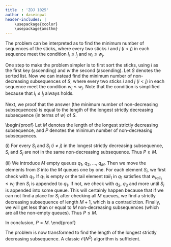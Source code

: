 ```yaml
---
title  : 'ZOJ 1025'
author : daseinpwt
header-includes: |
    \usepackage{xcolor}
    \usepackage{amsthm}
---
```


The problem can be interpreted as to find the minimum number of sequences of the sticks, where every two sticks $i$ and $j$ ($i < j$) in each sequence meet the condition $l_i \leq l_j$ and $w_i \leq w_j$.

One step to make the problem simpler is to first sort the sticks, using $l$ as the first key (ascending) and $w$ the second (ascending). Let $S$ denotes the sorted list. Now we can instead find the minimum number of non-decreasing subsequences of $S$, where every two sticks $i$ and $j$ ($i < j$) in each sequence meet the condition $w_i \leq w_j$. Note that the condition is simplified because that $l_i \leq l_j$ always holds.

Next, we proof that the answer (the minimum number of non-decreasing subsequences) is equal to the length of the longest strictly decreasing subsequence (in terms of $w$) of $S$.

\begin{proof}
Let $M$ denotes the length of the longest strictly decreasing subsequence, and $P$ denotes the minimum number of non-decreasing subsequences.

(i) For every $S_i$ and $S_j$ ($i \neq j$) in the longest strictly decreasing subsequence, $S_i$ and $S_j$ are not in the same non-decreasing subsequence. Thus $P \geq M$.

(ii) We introduce $M$ empty queues $q_1$, $q_2$, ..., $q_M$. Then we move the elements from $S$ into the $M$ queues one by one. For each element $S_i$, we first check with $q_1$. If $q_1$ is empty or the tail element $tail_1$ in $q_1$ satisfies that $w_{tail_1} \leq w_i$ then $S_i$ is appended to $q_1$. If not, we check with $q_2$, $q_3$ and more until $S_i$ is appended into some queue. This will certainly happen because that if we can not find a place for $S_i$ after checking all $M$ queues, we find a strictly decreasing subsequence of length $M+1$, which is a contradiction. Finally, we will get less than or equal to $M$ non-decreasing subsequences (which are all the non-empty queues). Thus $P \leq M$.

In conclusion, $P = M$.
\end{proof}

The problem is now transformed to find the length of the longest strictly decreasing subsequence. A classic $\mathcal{O}(N^2)$ algorithm is sufficient.